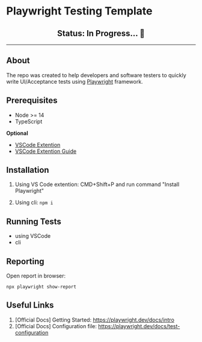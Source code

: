 # Playwright Testing Template

<!-- Status -->
<h2 align="center"> 
	<b>Status</b>: In Progress...  🚧
</h2> 

---

## About
The repo was created to help developers and software testers to quickly write UI/Acceptance tests using [Playwright](https://playwright.dev/) framework. 

## Prerequisites
- Node >= 14
- TypeScript

**Optional**
- [VSCode Extention](https://marketplace.visualstudio.com/items?itemName=ms-playwright.playwright)
- [VSCode Extention Guide](https://playwright.dev/docs/getting-started-vscode)

## Installation

1. Using VS Code extention: CMD+Shift+P and run command "Install Playwright"

2. Using cli: `npm i`

## Running Tests
- using VSCode
- cli

## Reporting

Open report in browser:

    npx playwright show-report

## Useful Links
1. [Official Docs] Getting Started: https://playwright.dev/docs/intro
2. [Official Docs] Configuration file: https://playwright.dev/docs/test-configuration
